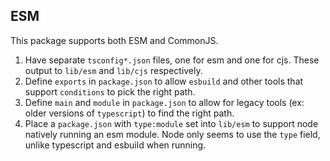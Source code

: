 ## ESM

This package supports both ESM and CommonJS.

1. Have separate `tsconfig*.json` files, one for esm and one for cjs. These output to `lib/esm` and `lib/cjs` respectively.
2. Define `exports` in `package.json` to allow `esbuild` and other tools that support `conditions` to pick the right path.
3. Define `main` and `module` in `package.json` to allow for legacy tools (ex: older versions of `typescript`) to find the right path.
4. Place a `package.json` with `type:module` set into `lib/esm` to support node natively running an esm module. Node only seems to use the `type` field, unlike typescript and esbuild when running.
